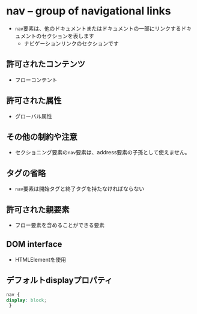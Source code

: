 # nav – group of navigational links

- `nav`要素は、他のドキュメントまたはドキュメントの一部にリンクするドキュメントのセクションを表します
    - ナビゲーションリンクのセクションです

## 許可されたコンテンツ

- フローコンテント

## 許可された属性

- グローバル属性


## その他の制約や注意

- セクショニング要素の`nav`要素は、address要素の子孫として使えません。

## タグの省略

- `nav`要素は開始タグと終了タグを持たなければならない

## 許可された親要素

- フロー要素を含めることができる要素

## DOM interface

- HTMLElementを使用

## デフォルトdisplayプロパティ

```css
nav {
display: block;
 }
```

